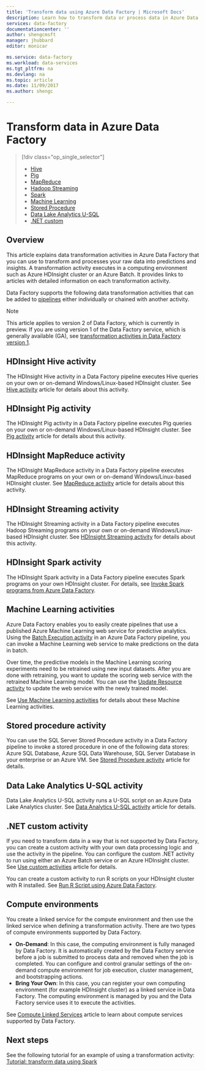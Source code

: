 ```yaml
---
title: 'Transform data using Azure Data Factory | Microsoft Docs'
description: Learn how to transform data or process data in Azure Data Factory using Hadoop, Machine Learning, or Azure Data Lake Analytics.
services: data-factory
documentationcenter: ''
author: shengcmsft
manager: jhubbard
editor: monicar

ms.service: data-factory
ms.workload: data-services
ms.tgt_pltfrm: na
ms.devlang: na
ms.topic: article
ms.date: 11/09/2017
ms.author: shengc

---
```

# Transform data in Azure Data Factory
> [!div class="op_single_selector"]
> * [Hive](transform-data-using-hadoop-hive.md)  
> * [Pig](transform-data-using-hadoop-pig.md)  
> * [MapReduce](transform-data-using-hadoop-map-reduce.md)  
> * [Hadoop Streaming](transform-data-using-hadoop-streaming.md)
> * [Spark](transform-data-using-spark.md)
> * [Machine Learning](transform-data-using-machine-learning.md) 
> * [Stored Procedure](transform-data-using-stored-procedure.md)
> * [Data Lake Analytics U-SQL](transform-data-using-data-lake-analytics.md)
> * [.NET custom](transform-data-using-dotnet-custom-activity.md)

## Overview
This article explains data transformation activities in Azure Data Factory that you can use to transform and processes your raw data into predictions and insights. A transformation activity executes in a computing environment such as Azure HDInsight cluster or an Azure Batch. It provides links to articles with detailed information on each transformation activity.

Data Factory supports the following data transformation activities that can be added to [pipelines](concepts-pipelines-activities.md) either individually or chained with another activity.

> [!NOTE]
> This article applies to version 2 of Data Factory, which is currently in preview. If you are using version 1 of the Data Factory service, which is generally available (GA), see [transformation activities in Data Factory version 1](v1/data-factory-data-transformation-activities.md).
 

## HDInsight Hive activity
The HDInsight Hive activity in a Data Factory pipeline executes Hive queries on your own or on-demand Windows/Linux-based HDInsight cluster. See [Hive activity](transform-data-using-hadoop-hive.md) article for details about this activity. 

## HDInsight Pig activity
The HDInsight Pig activity in a Data Factory pipeline executes Pig queries on your own or on-demand Windows/Linux-based HDInsight cluster. See [Pig activity](transform-data-using-hadoop-pig.md) article for details about this activity. 

## HDInsight MapReduce activity
The HDInsight MapReduce activity in a Data Factory pipeline executes MapReduce programs on your own or on-demand Windows/Linux-based HDInsight cluster. See [MapReduce activity](transform-data-using-hadoop-map-reduce.md) article for details about this activity.

## HDInsight Streaming activity
The HDInsight Streaming activity in a Data Factory pipeline executes Hadoop Streaming programs on your own or on-demand Windows/Linux-based HDInsight cluster. See [HDInsight Streaming activity](transform-data-using-hadoop-streaming.md) for details about this activity.

## HDInsight Spark activity
The HDInsight Spark activity in a Data Factory pipeline executes Spark programs on your own HDInsight cluster. For details, see [Invoke Spark programs from Azure Data Factory](transform-data-using-spark.md). 

## Machine Learning activities
Azure Data Factory enables you to easily create pipelines that use a published Azure Machine Learning web service for predictive analytics. Using the [Batch Execution activity](transform-data-using-machine-learning.md) in an Azure Data Factory pipeline, you can invoke a Machine Learning web service to make predictions on the data in batch.

Over time, the predictive models in the Machine Learning scoring experiments need to be retrained using new input datasets. After you are done with retraining, you want to update the scoring web service with the retrained Machine Learning model. You can use the [Update Resource activity](update-machine-learning-models.md) to update the web service with the newly trained model.  

See [Use Machine Learning activities](transform-data-using-machine-learning.md) for details about these Machine Learning activities. 

## Stored procedure activity
You can use the SQL Server Stored Procedure activity in a Data Factory pipeline to invoke a stored procedure in one of the following data stores: Azure SQL Database, Azure SQL Data Warehouse, SQL Server Database in your enterprise or an Azure VM. See [Stored Procedure activity](transform-data-using-stored-procedure.md) article for details.  

## Data Lake Analytics U-SQL activity
Data Lake Analytics U-SQL activity runs a U-SQL script on an Azure Data Lake Analytics cluster. See [Data Analytics U-SQL activity](transform-data-using-data-lake-analytics.md) article for details. 

## .NET custom activity
If you need to transform data in a way that is not supported by Data Factory, you can create a custom activity with your own data processing logic and use the activity in the pipeline. You can configure the custom .NET activity to run using either an Azure Batch service or an Azure HDInsight cluster. See [Use custom activities](transform-data-using-dotnet-custom-activity.md) article for details. 

You can create a custom activity to run R scripts on your HDInsight cluster with R installed. See [Run R Script using Azure Data Factory](https://github.com/Azure/Azure-DataFactory/tree/master/Samples/RunRScriptUsingADFSample). 

## Compute environments
You create a linked service for the compute environment and then use the linked service when defining a transformation activity. There are two types of compute environments supported by Data Factory. 

- **On-Demand**:  In this case, the computing environment is fully managed by Data Factory. It is automatically created by the Data Factory service before a job is submitted to process data and removed when the job is completed. You can configure and control granular settings of the on-demand compute environment for job execution, cluster management, and bootstrapping actions. 
- **Bring Your Own**: In this case, you can register your own computing environment (for example HDInsight cluster) as a linked service in Data Factory. The computing environment is managed by you and the Data Factory service uses it to execute the activities. 

See [Compute Linked Services](compute-linked-services.md) article to learn about compute services supported by Data Factory. 

## Next steps
See the following tutorial for an example of using a transformation activity: [Tutorial: transform data using Spark](tutorial-transform-data-spark-powershell.md)